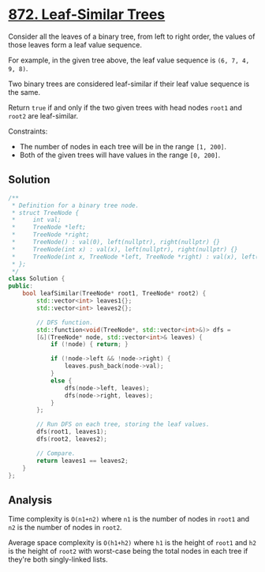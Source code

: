 # [872. Leaf-Similar Trees](https://leetcode.com/problems/leaf-similar-trees)

Consider all the leaves of a binary tree, from left to right order, the values
of those leaves form a leaf value sequence.

For example, in the given tree above, the leaf value sequence is
`(6, 7, 4, 9, 8)`.

Two binary trees are considered leaf-similar if their leaf value sequence is the
same.

Return `true` if and only if the two given trees with head nodes `root1` and
`root2` are leaf-similar.

Constraints:

* The number of nodes in each tree will be in the range `[1, 200]`.
* Both of the given trees will have values in the range `[0, 200]`.

## Solution

```c++
/**
 * Definition for a binary tree node.
 * struct TreeNode {
 *     int val;
 *     TreeNode *left;
 *     TreeNode *right;
 *     TreeNode() : val(0), left(nullptr), right(nullptr) {}
 *     TreeNode(int x) : val(x), left(nullptr), right(nullptr) {}
 *     TreeNode(int x, TreeNode *left, TreeNode *right) : val(x), left(left), right(right) {}
 * };
 */
class Solution {
public:
    bool leafSimilar(TreeNode* root1, TreeNode* root2) {
        std::vector<int> leaves1{};
        std::vector<int> leaves2{};

        // DFS function.
        std::function<void(TreeNode*, std::vector<int>&)> dfs =
        [&](TreeNode* node, std::vector<int>& leaves) {
            if (!node) { return; }

            if (!node->left && !node->right) {
                leaves.push_back(node->val);
            }
            else {
                dfs(node->left, leaves);
                dfs(node->right, leaves);
            }
        };

        // Run DFS on each tree, storing the leaf values.
        dfs(root1, leaves1);
        dfs(root2, leaves2);

        // Compare.
        return leaves1 == leaves2;
    }
};
```

## Analysis

Time complexity is `O(n1+n2)` where `n1` is the number of nodes in `root1` and
`n2` is the number of nodes in `root2`.

Average space complexity is `O(h1+h2)` where `h1` is the height of `root1` and
`h2` is the height of `root2` with worst-case being the total nodes in each tree
if they're both singly-linked lists.
